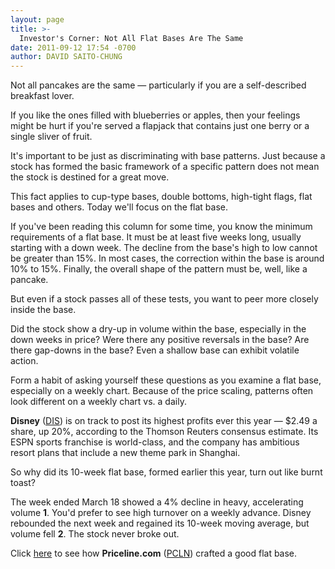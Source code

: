 ```yaml
---
layout: page
title: >-
  Investor's Corner: Not All Flat Bases Are The Same
date: 2011-09-12 17:54 -0700
author: DAVID SAITO-CHUNG
---
```





Not all pancakes are the same — particularly if you are a self-described breakfast lover.

  

If you like the ones filled with blueberries or apples, then your feelings might be hurt if you're served a flapjack that contains just one berry or a single sliver of fruit.

  

It's important to be just as discriminating with base patterns. Just because a stock has formed the basic framework of a specific pattern does not mean the stock is destined for a great move.

  

This fact applies to cup-type bases, double bottoms, high-tight flags, flat bases and others. Today we'll focus on the flat base.

  

If you've been reading this column for some time, you know the minimum requirements of a flat base. It must be at least five weeks long, usually starting with a down week. The decline from the base's high to low cannot be greater than 15%. In most cases, the correction within the base is around 10% to 15%. Finally, the overall shape of the pattern must be, well, like a pancake.

  

But even if a stock passes all of these tests, you want to peer more closely inside the base.

  

Did the stock show a dry-up in volume within the base, especially in the down weeks in price? Were there any positive reversals in the base? Are there gap-downs in the base? Even a shallow base can exhibit volatile action.

  

Form a habit of asking yourself these questions as you examine a flat base, especially on a weekly chart. Because of the price scaling, patterns often look different on a weekly chart vs. a daily.

  

**Disney** ([DIS](https://research.investors.com/quote.aspx?symbol=DIS)) is on track to post its highest profits ever this year — \$2.49 a share, up 20%, according to the Thomson Reuters consensus estimate. Its ESPN sports franchise is world-class, and the company has ambitious resort plans that include a new theme park in Shanghai.

  

So why did its 10-week flat base, formed earlier this year, turn out like burnt toast?

  

The week ended March 18 showed a 4% decline in heavy, accelerating volume **1**. You'd prefer to see high turnover on a weekly advance. Disney rebounded the next week and regained its 10-week moving average, but volume fell **2**. The stock never broke out.

  

Click [here](/NewsAndAnalysis/PhotoPopup.aspx?path=WEBcor0913.jpg&docId=584475) to see how **Priceline.com** ([PCLN](https://research.investors.com/quote.aspx?symbol=PCLN)) crafted a good flat base.




